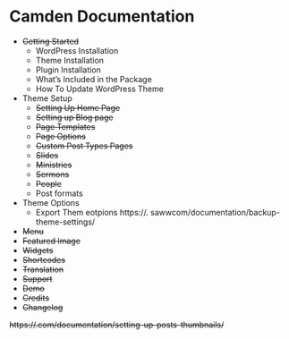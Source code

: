 # Camden Documentation 

- ~~Getting Started~~
    - WordPress Installation
    - Theme Installation
    - Plugin Installation
    - What’s Included in the Package
    - How To Update WordPress Theme
- Theme Setup
    - ~~Setting Up Home Page~~
    - ~~Setting up Blog page~~
    - ~~Page Templates~~
    - ~~Page Options~~
    - ~~Custom Post Types Pages~~
    - ~~Slides~~
    - ~~Ministries~~
    - ~~Sermons~~
    - ~~People~~ 
    - Post formats
- Theme Options
    - Export Them eotpions https://.  sawwcom/documentation/backup-theme-settings/
- ~~Menu~~
- ~~Featured Image~~
- ~~Widgets~~
- ~~Shortcodes~~
- ~~Translation~~
- ~~Support~~
- ~~Demo~~                 
- ~~Credits~~
- ~~Changelog~~

~~https://.com/documentation/setting-up-posts-thumbnails/~~